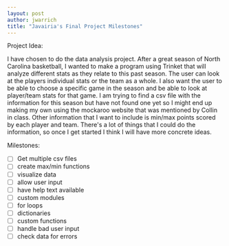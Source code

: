 ```yaml
---
layout: post
author: jwarrich
title: "Javairia's Final Project Milestones"
---
```


Project Idea:

I have chosen to do the data analysis project. After a great season of North Carolina basketball, I wanted to make a program using Trinket that will analyze different stats as they relate to this past season. The user can look at the players individual stats or the team as a whole. I also want the user to be able to choose a specific game in the season and be able to look at player/team stats for that game. I am trying to find a csv file with the information for this season but have not found one yet so I might end up making my own using the mockaroo website that was mentioned by Collin in class. Other information that I want to include is min/max points scored by each player and team. There's a lot of things that I could do the information, so once I get started I think I will have more concrete ideas.


Milestones:

 - [ ] Get multiple csv files 
 - [ ] create max/min functions  
 - [ ] visualize data 
 - [ ] allow user input 
 - [ ] have help text available 
 - [ ] custom modules
 - [ ] for loops
 - [ ] dictionaries
 - [ ] custom functions
 - [ ] handle bad user input
 - [ ] check data for errors
